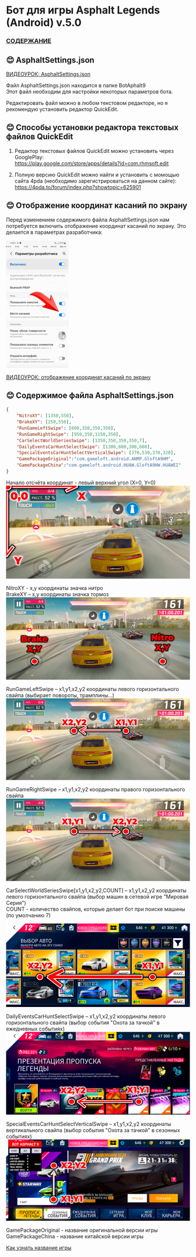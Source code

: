 # __Бот для игры Asphalt Legends (Android) v.5.0__

### [СОДЕРЖАНИЕ](https://github.com/AUTOPILOTyoutube/bot-asphalt-legends-android/blob/main/README.md)  

 ## 😊 AsphaltSettings.json

 [ВИДЕОУРОК: AsphaltSettings.json](https://youtu.be/ooLLJdu3mHs)

Файл AsphaltSettings.json находится в папке BotAphalt9  
Этот файл необходим для настройки некоторых параметров бота.

Редактировать файл можно в любом текстовом редакторе, но я рекомендую установить редактор QuickEdit.

## 😊 Способы установки редактора текстовых файлов QuickEdit

1. Редактор текстовых файлов QuickEdit можно установить через GooglePlay:  
https://play.google.com/store/apps/details?id=com.rhmsoft.edit

2. Полную версию QuickEdit можно найти и установить с момощью сайта 4pda (необходимо зарегистрироваться на данном сайте):  
https://4pda.to/forum/index.php?showtopic=625901  


## 😊 Отображение координат касаний по экрану  
Перед изменением содержимого файла AsphaltSettings.json нам потребуется включить отображение координат касаний по экрану. Это делается в параметрах разработчика:

![Иллюстрация к проекту](https://github.com/autopilotyoutube/bot-asphalt-legends-android/raw/main/files/pictures/09_AsphaltSettings/01_show_cordinats.png)  

[ВИДЕОУРОК: отображение координат касаний по экрану](https://youtu.be/7DOHhMlvm54)



## 😊 Содержимое файла AsphaltSettings.json  

```json
{  
    "NitroXY": [1350,550],  
    "BrakeXY": [250,550],  
    "RunGameLeftSwipe": [600,350,350,350],  
    "RunGameRightSwipe": [950,350,1150,350],  
    "CarSelectWorldSeriesSwipe": [1350,350,350,350,7],  
    "DailyEventsCarHuntSelectSwipe": [1300,600,300,600],  
    "SpecialEventsCarHuntSelectVerticalSwipe": [370,530,370,320],  
    "GamePackageOriginal":"com.gameloft.android.ANMP.GloftA9HM",  
    "GamePackageChina":"com.gameloft.android.HUAW.GloftA9HW.HUAWEI"  
}
```
Начало отсчёта координат - левый верхний угол (Х=0, У=0)  
![Иллюстрация к проекту](https://github.com/autopilotyoutube/bot-asphalt-legends-android/raw/main/files/pictures/09_AsphaltSettings/02.png)  

NitroXY - x,y координаты значка нитро  
BrakeXY – x,y координаты значка тормоз  
![Иллюстрация к проекту](https://github.com/autopilotyoutube/bot-asphalt-legends-android/raw/main/files/pictures/09_AsphaltSettings/03.png)  

RunGameLeftSwipe – x1,y1,x2,y2 координаты левого горизонтального свайпа (выбирает повороты, трамплины...)  
![Иллюстрация к проекту](https://github.com/autopilotyoutube/bot-asphalt-legends-android/raw/main/files/pictures/09_AsphaltSettings/04.png)  

RunGameRightSwipe – x1,y1,x2,y2 координаты правого горизонтального свайпа  
![Иллюстрация к проекту](https://github.com/autopilotyoutube/bot-asphalt-legends-android/raw/main/files/pictures/09_AsphaltSettings/05.png)  

CarSelectWorldSeriesSwipe[x1,y1,x2,y2,COUNT] – x1,y1,x2,y2 координаты левого горизонтального свайпа (выбор машин в сетевой игре "Мировая Серия")  
COUNT - количество свайпов, которые делает бот при поиске машины (по умолчанию 7)


![Иллюстрация к проекту](https://github.com/autopilotyoutube/bot-asphalt-legends-android/raw/main/files/pictures/09_AsphaltSettings/06.png)  

DailyEventsCarHuntSelectSwipe – x1,y1,x2,y2 координаты левого горизонтального свайпа (выбор события "Охота за тачкой" в ежедневных событиях)  
![Иллюстрация к проекту](https://github.com/autopilotyoutube/bot-asphalt-legends-android/raw/main/files/pictures/09_AsphaltSettings/07.png)  

SpecialEventsCarHuntSelectVerticalSwipe – x1,y1,x2,y2 координаты вертикального свайпа (выбор события "Охота за тачкой" в сезонных событиях)  
![Иллюстрация к проекту](https://github.com/autopilotyoutube/bot-asphalt-legends-android/raw/main/files/pictures/09_AsphaltSettings/08.png)  

GamePackageOriginal - название оригинальной версии игры  
GamePackageChina - название китайской версии игры  

[Как узнать название игры](https://github.com/AUTOPILOTyoutube/bot-asphalt-legends-android/blob/main/files/rus/06_version.md)  